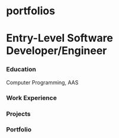 # portfolios

# Entry-Level Software Developer/Engineer

### Education
Computer Programming, AAS

### Work Experience


### Projects


### Portfolio
